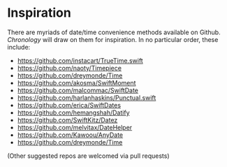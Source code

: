 # Inspiration

There are myriads of date/time convenience methods available on Github. *Chronology* will draw on them for inspiration. In no particular order, these include:

- https://github.com/instacart/TrueTime.swift
- https://github.com/naoty/Timepiece
- https://github.com/dreymonde/Time
- https://github.com/akosma/SwiftMoment
- https://github.com/malcommac/SwiftDate
- https://github.com/harlanhaskins/Punctual.swift
- https://github.com/erica/SwiftDates
- https://github.com/hemangshah/Datify
- https://github.com/SwiftKitz/Datez
- https://github.com/melvitax/DateHelper
- https://github.com/Kawoou/AnyDate
- https://github.com/dreymonde/Time

(Other suggested repos are welcomed via pull requests)
